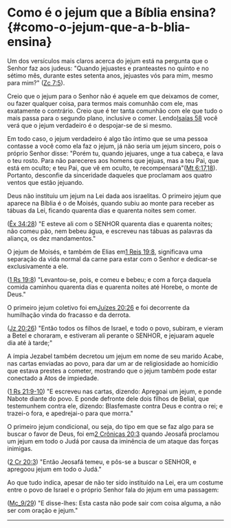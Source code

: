 # Como é o jejum que a Bíblia ensina? {#como-o-jejum-que-a-b-blia-ensina}

Um dos versículos mais claros acerca do jejum está na pergunta que o Senhor faz aos judeus: &quot;Quando jejuastes e pranteastes no quinto e no sétimo mês, durante estes setenta anos, jejuastes vós para mim, mesmo para mim?&quot; ([Zc 7:5](http://bibliaonline.com.br/acf/zc/7/5)).

Creio que o jejum para o Senhor não é aquele em que deixamos de comer, ou fazer qualquer coisa, para termos mais comunhão com ele, mas exatamente o contrário. Creio que é ter tanta comunhão com ele que tudo o mais passa para o segundo plano, inclusive o comer. Lendo[Isaías 58](http://bibliaonline.com.br/acf/is/58) você verá que o jejum verdadeiro é o despojar-se de si mesmo.

Em todo caso, o jejum verdadeiro é algo tão íntimo que se uma pessoa contasse a você como ela faz o jejum, já não seria um jejum sincero, pois o próprio Senhor disse: &quot;Porém tu, quando jejuares, unge a tua cabeça, e lava o teu rosto. Para não pareceres aos homens que jejuas, mas a teu Pai, que está em oculto; e teu Pai, que vê em oculto, te recompensará&quot;([Mt 6:17,18](http://bibliaonline.com.br/acf/mt/6/17,18)). Portanto, desconfie da sinceridade daqueles que proclamam aos quatro ventos que estão jejuando.

Deus não instituiu um jejum na Lei dada aos israelitas. O primeiro jejum que aparece na Bíblia é o de Moisés, quando subiu ao monte para receber as tábuas da Lei, ficando quarenta dias e quarenta noites sem comer.

([Êx 34:28](http://bibliaonline.com.br/acf/ex/34/28)) &quot;E esteve ali com o SENHOR quarenta dias e quarenta noites; não comeu pão, nem bebeu água, e escreveu nas tábuas as palavras da aliança, os dez mandamentos.&quot;

O jejum de Moisés, e também de Elias em[1 Reis 19:8](http://bibliaonline.com.br/acf/1rs/19/8), significava uma separação da vida normal da carne para estar com o Senhor e dedicar-se exclusivamente a ele.

([1 Rs 19:8](http://bibliaonline.com.br/acf/1rs/19/8)) &quot;Levantou-se, pois, e comeu e bebeu; e com a força daquela comida caminhou quarenta dias e quarenta noites até Horebe, o monte de Deus.&quot;

O primeiro jejum coletivo foi em[Juízes 20:26](http://bibliaonline.com.br/acf/jz/20/26) e foi decorrente da humilhação vinda do fracasso e da derrota.

([Jz 20:26](http://bibliaonline.com.br/acf/jz/20/26)) &quot;Então todos os filhos de Israel, e todo o povo, subiram, e vieram a Betel e choraram, e estiveram ali perante o SENHOR, e jejuaram aquele dia até à tarde;&quot;

A ímpia Jezabel também decretou um jejum em nome de seu marido Acabe, nas cartas enviadas ao povo, para dar um ar de religiosidade ao homicídio que estava prestes a cometer, mostrando que o jejum também pode estar conectado a Atos de impiedade.

([1 Rs 21:9-10](http://bibliaonline.com.br/acf/1rs/21/9-10)) &quot;E escreveu nas cartas, dizendo: Apregoai um jejum, e ponde Nabote diante do povo. E ponde defronte dele dois filhos de Belial, que testemunhem contra ele, dizendo: Blasfemaste contra Deus e contra o rei; e trazei-o fora, e apedrejai-o para que morra.&quot;

O primeiro jejum condicional, ou seja, do tipo em que se faz algo para se buscar o favor de Deus, foi em[2 Crônicas 20:3](http://bibliaonline.com.br/acf/2cr/20/3) quando Jeosafá proclamou um jejum em todo o Judá por causa da iminência de um ataque das forças inimigas.

([2 Cr 20:3](http://bibliaonline.com.br/acf/2cr/20/3)) &quot;Então Jeosafá temeu, e pôs-se a buscar o SENHOR, e apregoou jejum em todo o Judá.&quot;

Ao que tudo indica, apesar de não ter sido instituído na Lei, era um costume entre o povo de Israel e o próprio Senhor fala do jejum em uma passagem:

([Mc_9/29](http://bibliaonline.com.br/acf/mc/9/29)) &quot;E disse-lhes: Esta casta não pode sair com coisa alguma, a não ser com oração e jejum.&quot;

*****